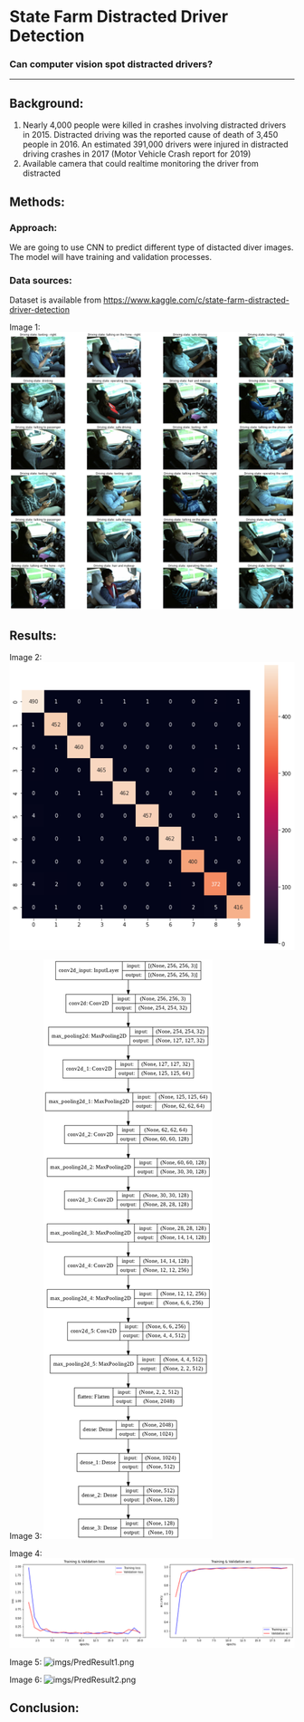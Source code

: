 # State Farm Distracted Driver Detection
### Can computer vision spot distracted drivers?
---


## Background:
1. Nearly 4,000 people were killed in crashes involving distracted drivers in 2015. Distracted driving was the reported cause of death of 3,450 people in 2016. An estimated 391,000 drivers were injured in distracted driving crashes in 2017 (Motor Vehicle Crash report for 2019)
2. Available camera that could realtime monitoring the driver from distracted

## Methods:

### Approach:
We are going to use CNN to predict different type of distacted diver images. The model will have training and validation processes. 

### Data sources:
Dataset is available from  https://www.kaggle.com/c/state-farm-distracted-driver-detection

Image 1: ![imgs/driver_data_exmples.png](imgs/driver_data_exmples.png)

## Results:
Image 2: ![imgs/Confusion_matrix.png](imgs/Confusion_matrix.png)

Image 3: ![imgs/model_diagram.png](imgs/model_diagram.png)

Image 4: ![imgs/Train_val_epocs.png](imgs/Train_val_epocs.png)

Image 5: ![imgs/PredResult1.png](imgs/PredResult1.png)

Image 6: ![imgs/PredResult2.png](imgs/PredResult2.png)

## Conclusion:
